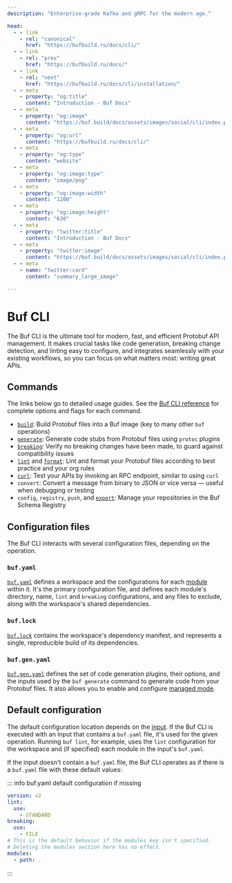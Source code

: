 ```yaml
---
description: "Enterprise-grade Kafka and gRPC for the modern age."

head:
  - - link
    - rel: "canonical"
      href: "https://bufbuild.ru/docs/cli/"
  - - link
    - rel: "prev"
      href: "https://bufbuild.ru/docs/"
  - - link
    - rel: "next"
      href: "https://bufbuild.ru/docs/cli/installation/"
  - - meta
    - property: "og:title"
      content: "Introduction - Buf Docs"
  - - meta
    - property: "og:image"
      content: "https://buf.build/docs/assets/images/social/cli/index.png"
  - - meta
    - property: "og:url"
      content: "https://bufbuild.ru/docs/cli/"
  - - meta
    - property: "og:type"
      content: "website"
  - - meta
    - property: "og:image:type"
      content: "image/png"
  - - meta
    - property: "og:image:width"
      content: "1200"
  - - meta
    - property: "og:image:height"
      content: "630"
  - - meta
    - property: "twitter:title"
      content: "Introduction - Buf Docs"
  - - meta
    - property: "twitter:image"
      content: "https://buf.build/docs/assets/images/social/cli/index.png"
  - - meta
    - name: "twitter:card"
      content: "summary_large_image"

---
```


# Buf CLI

The Buf CLI is the ultimate tool for modern, fast, and efficient Protobuf API management. It makes crucial tasks like code generation, breaking change detection, and linting easy to configure, and integrates seamlessly with your existing workflows, so you can focus on what matters most: writing great APIs.

## Commands

The links below go to detailed usage guides. See the [Buf CLI reference](../reference/cli/buf/) for complete options and flags for each command.

- [`build`](../build/): Build Protobuf files into a Buf image (key to many other `buf` operations)
- [`generate`](../generate/): Generate code stubs from Protobuf files using `protoc` plugins
- [`breaking`](../breaking/): Verify no breaking changes have been made, to guard against compatibility issues
- [`lint`](../lint/) and [`format`](../format/): Lint and format your Protobuf files according to best practice and your org rules
- [`curl`](../curl/): Test your APIs by invoking an RPC endpoint, similar to using `curl`
- `convert`: Convert a message from binary to JSON or vice versa — useful when debugging or testing
- `config`, `registry`, `push`, and [`export`](../bsr/module/export/): Manage your repositories in the Buf Schema Registry

## Configuration files

The Buf CLI interacts with several configuration files, depending on the operation.

### `buf.yaml`

[`buf.yaml`](../configuration/v2/buf-yaml/) defines a workspace and the configurations for each [module](modules-workspaces/) within it. It's the primary configuration file, and defines each module's directory, name, `lint` and `breaking` configurations, and any files to exclude, along with the workspace's shared dependencies.

### `buf.lock`

[`buf.lock`](../configuration/v2/buf-lock/) contains the workspace's dependency manifest, and represents a single, reproducible build of its dependencies.

### `buf.gen.yaml`

[`buf.gen.yaml`](../configuration/v2/buf-gen-yaml/) defines the set of code generation plugins, their options, and the inputs used by the `buf generate` command to generate code from your Protobuf files. It also allows you to enable and configure [managed mode](../generate/managed-mode/).

## Default configuration

The default configuration location depends on the [input](../reference/inputs/). If the Buf CLI is executed with an input that contains a `buf.yaml` file, it's used for the given operation. Running `buf lint`, for example, uses the `lint` configuration for the workspace and (if specified) each module in the input's `buf.yaml`.

If the input doesn't contain a `buf.yaml` file, the Buf CLI operates as if there is a `buf.yaml` file with these default values:

::: info buf.yaml default configuration if missing

```yaml
version: v2
lint:
  use:
    - STANDARD
breaking:
  use:
    - FILE
# This is the default behavior if the modules key isn't specified.
# Deleting the modules section here has no effect.
modules:
  - path: .
```

:::
